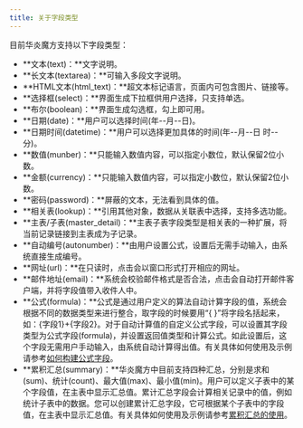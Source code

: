 ```yaml
---
title: 关于字段类型
---
```


目前华炎魔方支持以下字段类型：

- **文本(text)：**文字说明。
- **长文本(textarea)：**可输入多段文字说明。
- **HTML文本(html_text)：**超文本标记语言，页面内可包含图片、链接等。
- **选择框(select)：**界面生成下拉框供用户选择，只支持单选。
- **布尔(boolean)：**界面生成勾选框，勾上即可用。
- **日期(date)：**用户可以选择时间(年--月--日)。
- **日期时间(datetime)：**用户可以选择更加具体的时间(年--月--日   时--分)。
- **数值(munber)：**只能输入数值内容，可以指定小数位，默认保留2位小数。
- **金额(currency)：**只能输入数值内容，可以指定小数位，默认保留2位小数。
- **密码(password)：**屏蔽的文本，无法看到具体的值。
- **相关表(lookup)：**引用其他对象，数据从关联表中选择，支持多选功能。
- **主表/子表(master_detail)：**主表子表字段类型是相关表的一种扩展，将当前记录链接到主表成为子记录。
- **自动编号(autonumber)：**由用户设置公式，设置后无需手动输入，由系统直接生成编号。
- **网址(url)：**在只读时，点击会以窗口形式打开相应的网址。
- **邮件地址(email)：**系统会校验邮件格式是否合法，点击会自动打开邮件客户端，并将字段值带入收件人中。
- **公式(formula)：**公式是通过用户定义的算法自动计算字段的值，系统会根据不同的数据类型来进行整合，取字段的时候要用“{ }”将字段名括起来，如：{字段1}+{字段2}。对于自动计算值的自定义公式字段，可以设置其字段类型为公式字段(formula)，并设置返回值类型和计算公式。如此设置后，这个字段无需用户手动输入，由系统自动计算得出值。有关具体如何使用及示例请参考[如何构建公式字段](/help/formula/create#如何构建公式字段)。
- **累积汇总(summary)：**华炎魔方中目前支持四种汇总，分别是求和(sum)、统计(count)、最大值(max)、最小值(min)。用户可以定义子表中的某个字段值，在主表中显示汇总值。累计汇总字段会计算相关记录中的值，例如统计子表中的数据。您可以创建累计汇总字段，它可根据某个子表中的字段值，在主表中显示汇总值。有关具体如何使用及示例请参考[累积汇总的使用](/help/formula/summary_field#创建累积汇总字段)。
